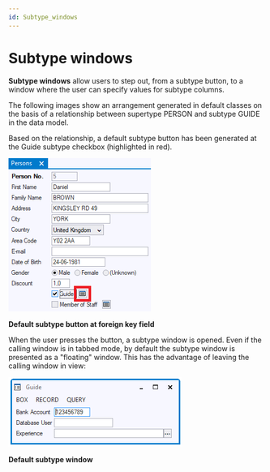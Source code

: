 ```yaml
---
id: Subtype_windows
---
```


# Subtype windows

**Subtype windows** allow users to step out, from a subtype button, to a window where the user can specify values for subtype columns.

The following images show an arrangement generated in default classes on the basis of a relationship between supertype PERSON and subtype GUIDE in the data model.

Based on the relationship, a default subtype button has been generated at the Guide subtype checkbox (highlighted in red).

![](./assets/ed255a96-33d2-46dd-981d-f51e7fdf29a0.png)

**Default subtype button at foreign key field**

When the user presses the button, a subtype window is opened. Even if the calling window is in tabbed mode, by default the subtype window is presented as a "floating" window. This has the advantage of leaving the calling window in view:

![](./assets/d90fbb54-0dcf-4530-8e67-65731574bae8.png)

**Default subtype window**